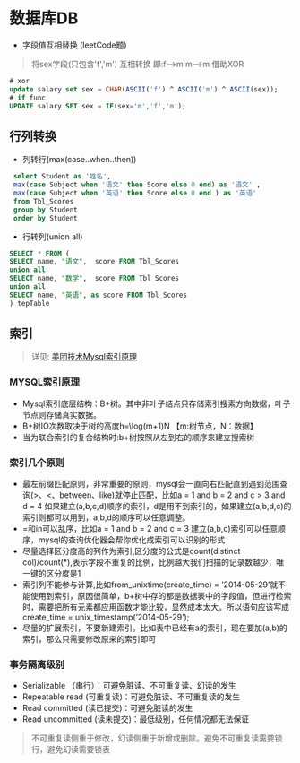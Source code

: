 # 数据库DB


- 字段值互相替换 (leetCode题)
> 将sex字段(只包含'f','m') 互相转换 即:f-->m  m-->m 借助XOR
```sql
# xor
update salary set sex = CHAR(ASCII('f') ^ ASCII('m') ^ ASCII(sex));
# if func
UPDATE salary SET sex = IF(sex='m','f','m');
```

## 行列转换
- 列转行(max(case..when..then))

```sql
 select Student as '姓名',
 max(case Subject when '语文' then Score else 0 end) as '语文' ,
 max(case Subject when '英语' then Score else 0 end ) as '英语'
 from Tbl_Scores
 group by Student
 order by Student
```

- 行转列(union all)


```sql
SELECT * FROM (
SELECT name, "语文",  score FROM Tbl_Scores
union all
SELECT name, "数学",  score FROM Tbl_Scores
union all
SELECT name, "英语", as score FROM Tbl_Scores
) tepTable
```

## 索引
>详见: [美团技术Mysql索引原理](http://tech.meituan.com/mysql-index.html)

### MYSQL索引原理
- Mysql索引底层结构：B+树。其中非叶子结点只存储索引搜索方向数据，叶子节点则存储真实数据。
- B+树IO次数取决于树的高度h=\log(m+1)N 【m:树节点，N：数据】
- 当为联合索引的复合结构时:b+树按照从左到右的顺序来建立搜索树

### 索引几个原则
- 最左前缀匹配原则，非常重要的原则，mysql会一直向右匹配直到遇到范围查询(>、<、between、like)就停止匹配，比如a = 1 and b = 2 and c > 3 and d = 4 如果建立(a,b,c,d)顺序的索引，d是用不到索引的，如果建立(a,b,d,c)的索引则都可以用到，a,b,d的顺序可以任意调整。
- =和in可以乱序，比如a = 1 and b = 2 and c = 3 建立(a,b,c)索引可以任意顺序，mysql的查询优化器会帮你优化成索引可以识别的形式
- 尽量选择区分度高的列作为索引,区分度的公式是count(distinct col)/count(*),表示字段不重复的比例，比例越大我们扫描的记录数越少，唯一键的区分度是1
- 索引列不能参与计算,比如from_unixtime(create_time) = ’2014-05-29’就不能使用到索引，原因很简单，b+树中存的都是数据表中的字段值，但进行检索时，需要把所有元素都应用函数才能比较，显然成本太大。所以语句应该写成create_time = unix_timestamp(’2014-05-29’);
- 尽量的扩展索引，不要新建索引。比如表中已经有a的索引，现在要加(a,b)的索引，那么只需要修改原来的索引即可

### 事务隔离级别
- Serializable （串行）：可避免脏读、不可重复读、幻读的发生
- Repeatable read (可重复读)：可避免脏读、不可重复读的发生
- Read committed (读已提交)：可避免脏读的发生
- Read uncommitted (读未提交)：最低级别，任何情况都无法保证

> 不可重复读侧重于修改，幻读侧重于新增或删除。避免不可重复读需要锁行，避免幻读需要锁表

